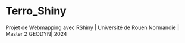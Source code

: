 # Terro_Shiny
Projet de Webmapping avec RShiny | Université de Rouen Normandie | Master 2 GEODYN| 2024
